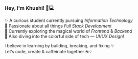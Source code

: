 <!-- 🌼 Hello from Khushi's corner of GitHub! 🌼 -->

### Hey, I'm Khushi! 👋💻

✨ A curious student currently pursuing *Information Technology* <br>
🎯 Passionate about all things *Full Stack Development* <br>
🧠 Currently exploring the magical world of *Frontend* & *Backend* <br>
🎨 Also diving into the colorful side of tech — *UI/UX Design*! <br>

I believe in learning by building, breaking, and fixing ✨<br>
Let’s code, create & caffeinate together ☕💡


